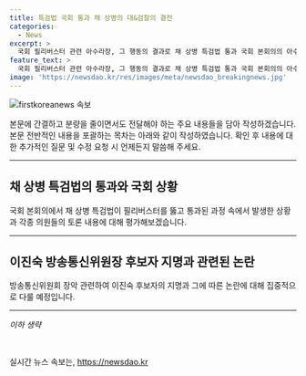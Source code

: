 ```yaml
---
title: 특검법 국회 통과 채 상병의 대&검찰의 결전
categories:
  - News
excerpt: >
  국회 필리버스터 관련 아수라장, 그 행동의 결과로 채 상병 특검법 통과 국회 본회의의 아수라장 속에서 채 상병 특검법이 통과되었다. 특히 눈길을 끄는 최수진, 김민전 의원의 졸음 사과, 이진숙 방송통신위원장 후보자의 발언, 그리고 검사 탄핵에 대한 논란까지 다루고 있어요. 특히 검사 탄핵에 대한 내부 반발과 이원석 검찰총장의 작심 발언, 이진숙 후보자의 지명과 관련된 논란, 그리고 의원들의 극명한 입장 차이 등 다양한 요소를 다루고 있어 매우 흥미진진한 내용이에요.
feature_text: >
  국회 필리버스터 관련 아수라장, 그 행동의 결과로 채 상병 특검법 통과 국회 본회의의 아수라장 속에서 채 상병 특검법이 통과되었다. 특히 눈길을 끄는 최수진, 김민전 의원의 졸음 사과, 이진숙 방송통신위원장 후보자의 발언, 그리고 검사 탄핵에 대한 논란까지 다루고 있어요. 특히 검사 탄핵에 대한 내부 반발과 이원석 검찰총장의 작심 발언, 이진숙 후보자의 지명과 관련된 논란, 그리고 의원들의 극명한 입장 차이 등 다양한 요소를 다루고 있어 매우 흥미진진한 내용이에요.
image: 'https://newsdao.kr/res/images/meta/newsdao_breakingnews.jpg'
---
```


<p><img src="https://newsdao.kr/res/images/meta/newsdao_breakingnews.jpg" alt="firstkoreanews 속보" /></p>

<p>본문에 간결하고 분량을 줄이면서도 전달해야 하는 주요 내용들을 담아 작성하겠습니다. 본문 전반적인 내용을 포괄하는 목차는 아래와 같이 작성하였습니다. 확인 후 내용에 대한 추가적인 질문 및 수정 요청 시 언제든지 말씀해 주세요.</p>

<hr />

<h2 data-ke-size="size26">채 상병 특검법의 통과와 국회 상황</h2>

<p>국회 본회의에서 채 상병 특검법이 필리버스터를 뚫고 통과된 과정 속에서 발생한 상황과 각종 의원들의 토론 내용에 대해 평가해보겠습니다.</p>

<hr />

<h2 data-ke-size="size26">이진숙 방송통신위원장 후보자 지명과 관련된 논란</h2>

<p>방송통신위원회 장악 관련하여 이진숙 후보자의 지명과 그에 따른 논란에 대해 집중적으로 다룰 예정입니다.</p>

<hr />

<p><em>이하 생략</em></p>

<p data-ke-size="size16">&nbsp;</p>
실시간 뉴스 속보는, <a href="https://newsdao.kr" rel="dofollow">https://newsdao.kr</a>


